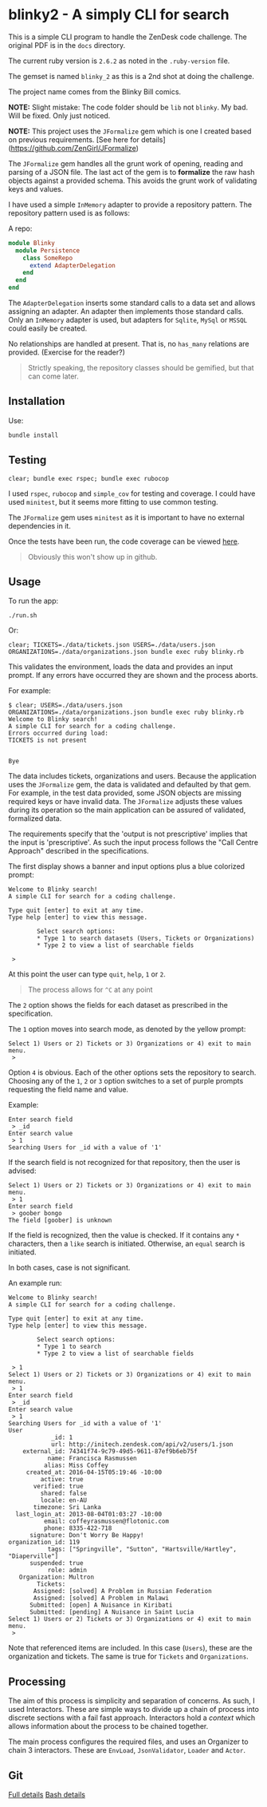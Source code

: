 # blinky2 - A simply CLI for search

This is a simple CLI program to handle the ZenDesk code challenge.
The original PDF is in the `docs` directory.

The current ruby version is `2.6.2` as noted in the `.ruby-version` file.

The gemset is named `blinky_2` as this is a 2nd shot at doing the challenge.

The project name comes from the Blinky Bill comics.

**NOTE:** Slight mistake: The code folder should be `lib` not `blinky`. My bad. Will be fixed. Only just noticed.

**NOTE:** This project uses the `JFormalize` gem which is one I created based on previous requirements.
[See here for details] (https://github.com/ZenGirl/JFormalize) 

The `JFormalize` gem handles all the grunt work of opening, reading and parsing of a JSON file.
The last act of the gem is to **formalize** the raw hash objects against a provided schema.
This avoids the grunt work of validating keys and values.

I have used a simple `InMemory` adapter to provide a repository pattern.
The repository pattern used is as follows:

A repo:

```ruby
module Blinky
  module Persistence
    class SomeRepo
      extend AdapterDelegation
    end
  end
end
```

The `AdapterDelegation` inserts some standard calls to a data set and allows assigning an adapter.
An adapter then implements those standard calls.
Only an `InMemory` adapter is used, but adapters for `Sqlite`, `MySql` or `MSSQL` could easily be created.

No relationships are handled at present.
That is, no `has_many` relations are provided.
(Exercise for the reader?) 

> Strictly speaking, the repository classes should be gemified, but that can come later.

## Installation

Use:

```bash
bundle install
```

## Testing

    clear; bundle exec rspec; bundle exec rubocop

I used `rspec`, `rubocop` and `simple_cov` for testing and coverage.
I could have used `minitest`, but it seems more fitting to use common testing.

The `JFormalize` gem uses `minitest` as it is important to have no external dependencies in it.

Once the tests have been run, the code coverage can be viewed [here](./coverage/index.html).

> Obviously this won't show up in github.

## Usage

To run the app:

`./run.sh`

Or:

`clear; TICKETS=./data/tickets.json USERS=./data/users.json ORGANIZATIONS=./data/organizations.json bundle exec ruby blinky.rb`

This validates the environment, loads the data and provides an input prompt.
If any errors have occurred they are shown and the process aborts.

For example:
```
$ clear; USERS=./data/users.json ORGANIZATIONS=./data/organizations.json bundle exec ruby blinky.rb
Welcome to Blinky search!
A simple CLI for search for a coding challenge.
Errors occurred during load:
TICKETS is not present
  
  
Bye
```

The data includes tickets, organizations and users.
Because the application uses the `JFormalize` gem, the data is validated and defaulted by that gem.
For example, in the test data provided, some JSON objects are missing required keys or have invalid data.
The `JFormalize` adjusts these values during its operation so the main application can be assured of validated, formalized data.

The requirements specify that the 'output is not prescriptive' implies that the input is 'prescriptive'.
As such the input process follows the "Call Centre Approach" described in the specifications.

The first display shows a banner and input options plus a blue colorized prompt:

```
Welcome to Blinky search!
A simple CLI for search for a coding challenge.

Type quit [enter] to exit at any time.
Type help [enter] to view this message.

        Select search options:
        * Type 1 to search datasets (Users, Tickets or Organizations)
        * Type 2 to view a list of searchable fields

 >
```  

At this point the user can type `quit`, `help`, `1` or `2`.
> The process allows for `^C` at any point

The `2` option shows the fields for each dataset as prescribed in the specification.

The `1` option moves into search mode, as denoted by the yellow prompt:

```
Select 1) Users or 2) Tickets or 3) Organizations or 4) exit to main menu.
 >
```

Option `4` is obvious.
Each of the other options sets the repository to search.
Choosing any of the `1`, `2` or `3` option switches to a set of purple prompts requesting the field name and value.

Example:

```
Enter search field
 > _id
Enter search value
 > 1
Searching Users for _id with a value of '1'
```

If the search field is not recognized for that repository, then the user is advised:

```
Select 1) Users or 2) Tickets or 3) Organizations or 4) exit to main menu.
 > 1
Enter search field
 > goober bongo
The field [goober] is unknown
```

If the field is recognized, then the value is checked.
If it contains any `*` characters, then a `like` search is initiated.
Otherwise, an `equal` search is initiated.

In both cases, case is not significant.

An example run:

```
Welcome to Blinky search!
A simple CLI for search for a coding challenge.

Type quit [enter] to exit at any time.
Type help [enter] to view this message.

        Select search options:
        * Type 1 to search
        * Type 2 to view a list of searchable fields

 > 1
Select 1) Users or 2) Tickets or 3) Organizations or 4) exit to main menu.
 > 1
Enter search field
 > _id
Enter search value
 > 1
Searching Users for _id with a value of '1'
User
            _id: 1
            url: http://initech.zendesk.com/api/v2/users/1.json
    external_id: 74341f74-9c79-49d5-9611-87ef9b6eb75f
           name: Francisca Rasmussen
          alias: Miss Coffey
     created_at: 2016-04-15T05:19:46 -10:00
         active: true
       verified: true
         shared: false
         locale: en-AU
       timezone: Sri Lanka
  last_login_at: 2013-08-04T01:03:27 -10:00
          email: coffeyrasmussen@flotonic.com
          phone: 8335-422-718
      signature: Don't Worry Be Happy!
organization_id: 119
           tags: ["Springville", "Sutton", "Hartsville/Hartley", "Diaperville"]
      suspended: true
           role: admin
   Organization: Multron
        Tickets:
       Assigned: [solved] A Problem in Russian Federation
       Assigned: [solved] A Problem in Malawi
      Submitted: [open] A Nuisance in Kiribati
      Submitted: [pending] A Nuisance in Saint Lucia
Select 1) Users or 2) Tickets or 3) Organizations or 4) exit to main menu.
 >
```

Note that referenced items are included.
In this case (`Users`), these are the organization and tickets.
The same is true for `Tickets` and `Organizations`. 

## Processing

The aim of this process is simplicity and separation of concerns.
As such, I used Interactors.
These are simple ways to divide up a chain of process into discrete sections with a fail fast approach.
Interactors hold a *context* which allows information about the process to be chained together.

The main process configures the required files, and uses an Organizer to chain 3 interactors.
These are `EnvLoad`, `JsonValidator`, `Loader` and `Actor`.

## Git

[Full details](./GitFlow.md)
[Bash details](./GitBash.md)

